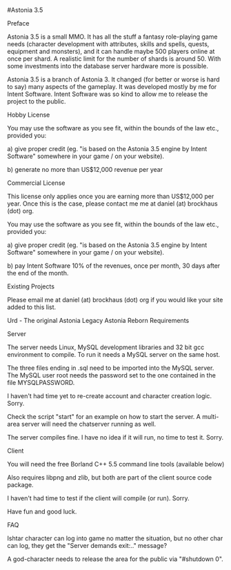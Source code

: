 #Astonia 3.5

Preface

Astonia 3.5 is a small MMO. It has all the stuff a fantasy role-playing game needs (character development with attributes, skills and spells, quests, equipment and monsters), and it can handle maybe 500 players online at once per shard. A realistic limit for the number of shards is around 50. With some investments into the database server hardware more is possible.

Astonia 3.5 is a branch of Astonia 3. It changed (for better or worse is hard to say) many aspects of the gameplay.
It was developed mostly by me for Intent Software. Intent Software was so kind to allow me to release the project to the public.

Hobby License

You may use the software as you see fit, within the bounds of the law etc., provided you:

a) give proper credit (eg. "is based on the Astonia 3.5 engine by Intent Software" somewhere in your game / on your website).

b) generate no more than US$12,000 revenue per year

Commercial License

This license only applies once you are earning more than US$12,000 per year. Once this is the case, please contact me me at daniel (at) brockhaus (dot) org.

You may use the software as you see fit, within the bounds of the law etc., provided you:

a) give proper credit (eg. "is based on the Astonia 3.5 engine by Intent Software" somewhere in your game / on your website).

b) pay Intent Software 10% of the revenues, once per month, 30 days after the end of the month.

Existing Projects

Please email me at daniel (at) brockhaus (dot) org if you would like your site added to this list.

Urd - The original
Astonia Legacy
Astonia Reborn
Requirements

Server

The server needs Linux, MySQL development libraries and 32 bit gcc environment to compile. To run it needs a MySQL server on the same host.

The three files ending in .sql need to be imported into the MySQL server. The MySQL user root needs the password set to the one contained in the file MYSQLPASSWORD.

I haven't had time yet to re-create account and character creation logic. Sorry.

Check the script "start" for an example on how to start the server. A multi-area server will need the chatserver running as well.

The server compiles fine. I have no idea if it will run, no time to test it. Sorry.

Client

You will need the free Borland C++ 5.5 command line tools (available below)

Also requires libpng and zlib, but both are part of the client source code package.

I haven't had time to test if the client will compile (or run). Sorry.

Have fun and good luck.

FAQ

Ishtar character can log into game no matter the situation, but no other char can log, they get the "Server demands exit:.." message?

A god-character needs to release the area for the public via "#shutdown 0".
